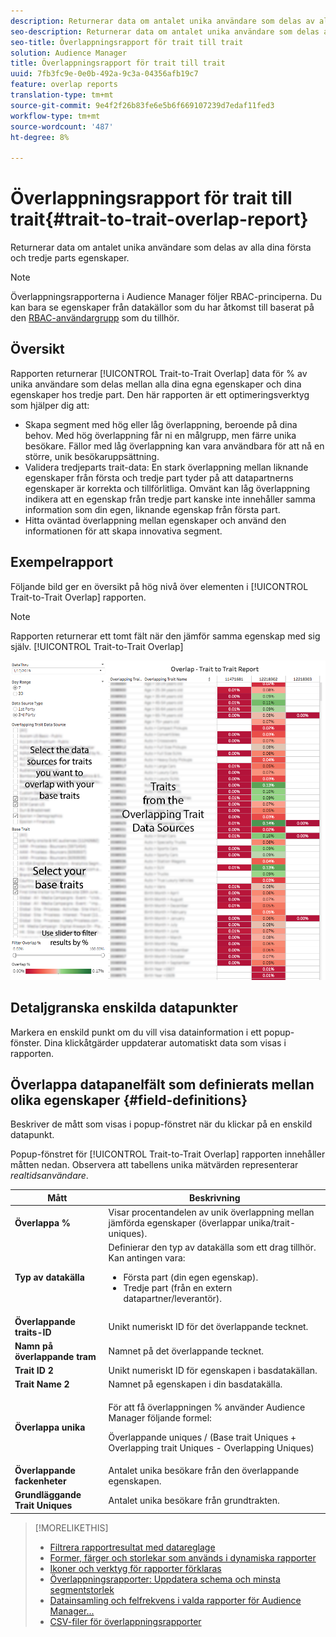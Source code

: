 ```yaml
---
description: Returnerar data om antalet unika användare som delas av alla dina första och tredje parts egenskaper.
seo-description: Returnerar data om antalet unika användare som delas av alla dina första och tredje parts egenskaper.
seo-title: Överlappningsrapport för trait till trait
solution: Audience Manager
title: Överlappningsrapport för trait till trait
uuid: 7fb3fc9e-0e0b-492a-9c3a-04356afb19c7
feature: overlap reports
translation-type: tm+mt
source-git-commit: 9e4f2f26b83fe6e5b6f669107239d7edaf11fed3
workflow-type: tm+mt
source-wordcount: '487'
ht-degree: 8%

---
```



# Överlappningsrapport för trait till trait{#trait-to-trait-overlap-report}

Returnerar data om antalet unika användare som delas av alla dina första och tredje parts egenskaper.

>[!NOTE]
>
>Överlappningsrapporterna i Audience Manager följer RBAC-principerna. Du kan bara se egenskaper från datakällor som du har åtkomst till baserat på den [RBAC-användargrupp](/help/using/features/administration/administration-overview.md) som du tillhör.

<!-- 

c_overlap_reports.xml

 -->

## Översikt

Rapporten returnerar [!UICONTROL Trait-to-Trait Overlap] data för % av unika användare som delas mellan alla dina egna egenskaper och dina egenskaper hos tredje part. Den här rapporten är ett optimeringsverktyg som hjälper dig att:

* Skapa segment med hög eller låg överlappning, beroende på dina behov. Med hög överlappning får ni en målgrupp, men färre unika besökare. Fällor med låg överlappning kan vara användbara för att nå en större, unik besökaruppsättning.
* Validera tredjeparts trait-data: En stark överlappning mellan liknande egenskaper från första och tredje part tyder på att datapartnerns egenskaper är korrekta och tillförlitliga. Omvänt kan låg överlappning indikera att en egenskap från tredje part kanske inte innehåller samma information som din egen, liknande egenskap från första part.
* Hitta oväntad överlappning mellan egenskaper och använd den informationen för att skapa innovativa segment.

## Exempelrapport

Följande bild ger en översikt på hög nivå över elementen i [!UICONTROL Trait-to-Trait Overlap] rapporten.

>[!NOTE]
>
>Rapporten returnerar ett tomt fält när den jämför samma egenskap med sig själv. [!UICONTROL Trait-to-Trait Overlap]

![](assets/trait-to-trait-overlap.png)

## Detaljgranska enskilda datapunkter

Markera en enskild punkt om du vill visa datainformation i ett popup-fönster. Dina klickåtgärder uppdaterar automatiskt data som visas i rapporten.

## Överlappa datapanelfält som definierats mellan olika egenskaper {#field-definitions}

Beskriver de mått som visas i popup-fönstret när du klickar på en enskild datapunkt.

<!-- 

r_t2t_data_pop.xml

 -->

Popup-fönstret för [!UICONTROL Trait-to-Trait Overlap] rapporten innehåller måtten nedan. Observera att tabellens unika mätvärden representerar *realtidsanvändare*.

<table id="table_A2A0CFC47C1A404994B82E6630E711A2"> 
 <thead> 
  <tr> 
   <th colname="col1" class="entry"> Mått </th> 
   <th colname="col2" class="entry"> Beskrivning </th> 
  </tr>
 </thead>
 <tbody> 
  <tr> 
   <td colname="col1"><b><span class="wintitle"> Överlappa %</span></b> </td> 
   <td colname="col2"> Visar procentandelen av unik överlappning mellan jämförda egenskaper (överlappar unika/trait-uniques). </td> 
  </tr> 
  <tr> 
   <td colname="col1"><b><span class="wintitle"> Typ av datakälla</span></b> </td> 
   <td colname="col2">Definierar den typ av datakälla som ett drag tillhör. Kan antingen vara: 
    <ul id="ul_0477C04A33FD4F5D998B98984E6554D3"> 
     <li id="li_50FCA48EDB5843AB8FB6C34ED2C0067D">Första part (din egen egenskap). </li> 
     <li id="li_4F6148EDAEFE43FA8D505944E9FE3855">Tredje part (från en extern datapartner/leverantör). </li> 
    </ul> </td> 
  </tr> 
  <tr> 
   <td colname="col1"><b><span class="wintitle"> Överlappande traits-ID</span></b> </td> 
   <td colname="col2"> Unikt numeriskt ID för det överlappande tecknet. </td> 
  </tr> 
  <tr> 
   <td colname="col1"><b><span class="wintitle"> Namn på överlappande tram</span></b> </td> 
   <td colname="col2"> Namnet på det överlappande tecknet. </td> 
  </tr>
    <tr> 
   <td colname="col1"><b><span class="wintitle"> Trait ID 2</span></b> </td> 
   <td colname="col2"> Unikt numeriskt ID för egenskapen i basdatakällan. </td> 
  </tr> 
  <tr> 
   <td colname="col1"><b><span class="wintitle"> Trait Name 2</span></b> </td> 
   <td colname="col2"> Namnet på egenskapen i din basdatakälla. </td> 
  </tr> 
  <tr> 
   <td colname="col1"><b><span class="wintitle"> Överlappa unika</span></b> </td> 
   <td colname="col2"> <p>För att få överlappningen % använder Audience Manager följande formel:</p> <p>Överlappande uniques / (Base trait Uniques + Overlapping trait Uniques - Overlapping Uniques)</p> </td> 
  </tr> 
  <tr> 
   <td colname="col1"><b><span class="wintitle"> Överlappande fackenheter</span></b> </td> 
   <td colname="col2"> Antalet unika besökare från den överlappande egenskapen. </td> 
  </tr> 
    <tr> 
   <td colname="col1"><b><span class="wintitle"> Grundläggande Trait Uniques</span></b> </td> 
   <td colname="col2"> Antalet unika besökare från grundtrakten. </td> 
  </tr> 
 </tbody> 
</table>

>[!MORELIKETHIS]
>
>* [Filtrera rapportresultat med datareglage](../../reporting/dynamic-reports/data-sliders.md)
>* [Former, färger och storlekar som används i dynamiska rapporter](../../reporting/dynamic-reports/interactive-report-technology.md#shapes-colors-sizes)
>* [Ikoner och verktyg för rapporter förklaras](../../reporting/dynamic-reports/interactive-report-technology.md#icons-tools-explained)
>* [Överlappningsrapporter: Uppdatera schema och minsta segmentstorlek](../../reporting/dynamic-reports/overlap-minimum-segment-size.md)
>* [Datainsamling och felfrekvens i valda rapporter för Audience Manager...](../../reporting/report-sampling.md)
>* [CSV-filer för överlappningsrapporter](../../reporting/dynamic-reports/overlap-csv-files.md)